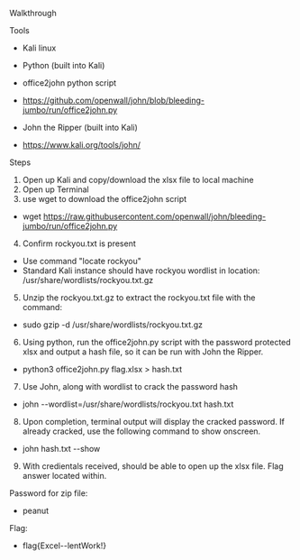 Walkthrough

Tools
- Kali linux
- Python (built into Kali)
- office2john python script
 - https://github.com/openwall/john/blob/bleeding-jumbo/run/office2john.py

- John the Ripper (built into Kali)
 - https://www.kali.org/tools/john/



Steps
1. Open up Kali and copy/download the xlsx file to local machine
2. Open up Terminal
3. use wget to download the office2john script
 - wget https://raw.githubusercontent.com/openwall/john/bleeding-jumbo/run/office2john.py
4. Confirm rockyou.txt is present
 - Use command "locate rockyou"
 - Standard Kali instance should have rockyou wordlist in location: /usr/share/wordlists/rockyou.txt.gz
5. Unzip the rockyou.txt.gz to extract the rockyou.txt file with the command:
 - sudo gzip -d /usr/share/wordlists/rockyou.txt.gz

6. Using python, run the office2john.py script with the password protected xlsx and output a hash file, so it can be run with John the Ripper.
 - python3 office2john.py flag.xlsx > hash.txt

7. Use John, along with wordlist to crack the password hash
 - john --wordlist=/usr/share/wordlists/rockyou.txt hash.txt

8. Upon completion, terminal output will display the cracked password. If already cracked, use the following command to show onscreen.
 - john hash.txt --show

9. With credientals received, should be able to open up the xlsx file. Flag answer located within.

Password for zip file:
- peanut

Flag:
- flag{Excel--lentWork!}
